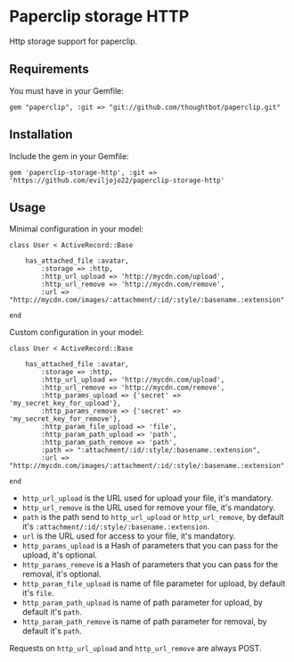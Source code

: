 Paperclip storage HTTP
======================

Http storage support for paperclip.

Requirements
------------

You must have in your Gemfile:

	gem "paperclip", :git => "git://github.com/thoughtbot/paperclip.git"


Installation
------------

Include the gem in your Gemfile:

    gem 'paperclip-storage-http', :git => 'https://github.com/eviljojo22/paperclip-storage-http'


Usage
-----

Minimal configuration in your model:
	
	class User < ActiveRecord::Base
	
		has_attached_file :avatar,
			:storage => :http,
			:http_url_upload => 'http://mycdn.com/upload',
			:http_url_remove => 'http://mycdn.com/remove',
			:url => "http://mycdn.com/images/:attachment/:id/:style/:basename.:extension"	
			
	end

Custom configuration in your model:
	
	class User < ActiveRecord::Base
	
		has_attached_file :avatar,
			:storage => :http,
			:http_url_upload => 'http://mycdn.com/upload',
			:http_url_remove => 'http://mycdn.com/remove',
			:http_params_upload => {'secret' => 'my_secret_key_for_upload'},
			:http_params_remove => {'secret' => 'my_secret_key_for_remove'},
			:http_param_file_upload => 'file',
			:http_param_path_upload => 'path',
			:http_param_path_remove => 'path',
			:path => ":attachment/:id/:style/:basename.:extension",
			:url => "http://mycdn.com/images/:attachment/:id/:style/:basename.:extension"	
			
	end

* `http_url_upload` is the URL used for upload your file, it's mandatory.
* `http_url_remove` is the URL used for remove your file, it's mandatory.
* `path` is the path send to `http_url_upload` or `http_url_remove`, by default it's `:attachment/:id/:style/:basename.:extension`.
* `url` is the URL used for access to your file, it's mandatory.
* `http_params_upload` is a Hash of parameters that you can pass for the upload, it's optional.
* `http_params_remove` is a Hash of parameters that you can pass for the removal, it's optional.
* `http_param_file_upload` is name of file parameter for upload, by default it's `file`.
* `http_param_path_upload` is name of path parameter for upload, by default it's `path`.
* `http_param_path_remove` is name of path parameter for removal, by default it's `path`.

Requests on `http_url_upload` and `http_url_remove` are always POST.
